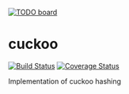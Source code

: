 [![TODO board](https://imdone.io/api/1.0/projects/5b75820839181b392aa1419b/badge)](https://imdone.io/app#/board/mailund/cuckoo)

# cuckoo

[![Build Status](https://travis-ci.org/mailund/cuckoo.svg?branch=master)](https://travis-ci.org/mailund/cuckoo)
[![Coverage Status](https://coveralls.io/repos/github/mailund/cuckoo/badge.svg)](https://coveralls.io/github/mailund/cuckoo)

Implementation of cuckoo hashing
